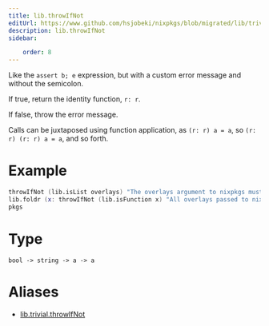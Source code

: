 ```yaml
---
title: lib.throwIfNot
editUrl: https://www.github.com/hsjobeki/nixpkgs/blob/migrated/lib/trivial.nix#L521C16
description: lib.throwIfNot
sidebar:

    order: 8
---
```


Like the `assert b; e` expression, but with a custom error message and
without the semicolon.

If true, return the identity function, `r: r`.

If false, throw the error message.

Calls can be juxtaposed using function application, as `(r: r) a = a`, so
`(r: r) (r: r) a = a`, and so forth.

# Example

```nix
throwIfNot (lib.isList overlays) "The overlays argument to nixpkgs must be a list."
lib.foldr (x: throwIfNot (lib.isFunction x) "All overlays passed to nixpkgs must be functions.") (r: r) overlays
pkgs
```

# Type

```
bool -> string -> a -> a
```


# Aliases

- [lib.trivial.throwIfNot](/nix-doc-comments/reference/lib/trivial/lib-trivial-throwifnot)


